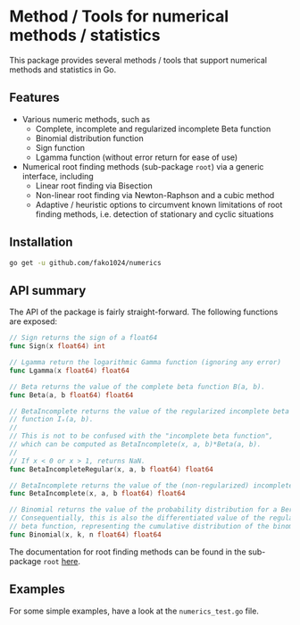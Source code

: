 # Method / Tools for numerical methods / statistics
This package provides several methods / tools that support numerical methods and statistics in Go.

## Features
- Various numeric methods, such as
	- Complete, incomplete and regularized incomplete Beta function
	- Binomial distribution function
	- Sign function
	- Lgamma function (without error return for ease of use)
- Numerical root finding methods (sub-package `root`) via a generic interface, including
	- Linear root finding via Bisection
	- Non-linear root finding via Newton-Raphson and a cubic method
	- Adaptive / heuristic options to circumvent known limitations of root finding methods, i.e. detection of stationary and cyclic situations

## Installation
```bash
go get -u github.com/fako1024/numerics
```

## API summary

The API of the package is fairly straight-forward. The following functions are exposed:
```Go
// Sign returns the sign of a float64  
func Sign(x float64) int

// Lgamma return the logarithmic Gamma function (ignoring any error)  
func Lgamma(x float64) float64

// Beta returns the value of the complete beta function B(a, b).  
func Beta(a, b float64) float64

// BetaIncomplete returns the value of the regularized incomplete beta  
// function Iₓ(a, b).  
//  
// This is not to be confused with the "incomplete beta function",  
// which can be computed as BetaIncomplete(x, a, b)*Beta(a, b).  
//  
// If x < 0 or x > 1, returns NaN.  
func BetaIncompleteRegular(x, a, b float64) float64

// BetaIncomplete returns the value of the (non-regularized) incomplete beta function  
func BetaIncomplete(x, a, b float64) float64

// Binomial returns the value of the probability distribution for a Bernoulli experiment.  
// Consequentially, this is also the differentiated value of the regularized incomplete  
// beta function, representing the cumulative distribution of the binomial PDF  
func Binomial(x, k, n float64) float64
```
The documentation for root finding methods can be found in the sub-package `root` [here](https://github.com/fako1024/numerics/root).

## Examples
For some simple examples, have a look at the `numerics_test.go` file.
